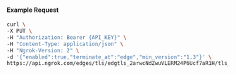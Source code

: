 <!-- Code generated for API Clients. DO NOT EDIT. -->

#### Example Request

```bash
curl \
-X PUT \
-H "Authorization: Bearer {API_KEY}" \
-H "Content-Type: application/json" \
-H "Ngrok-Version: 2" \
-d '{"enabled":true,"terminate_at":"edge","min_version":"1.3"}' \
https://api.ngrok.com/edges/tls/edgtls_2arwcNdZwuVLERM24P6Ucf7aR1H/tls_termination
```
